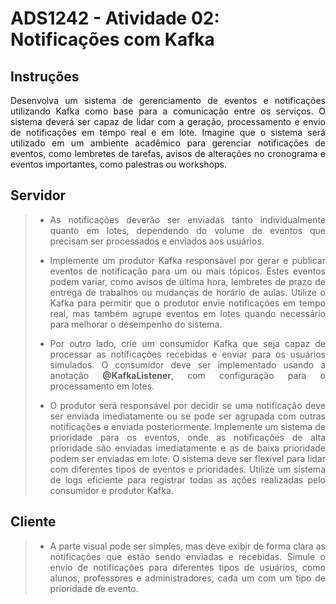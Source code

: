 # ADS1242 - Atividade 02: Notificações com Kafka

## Instruções
<p align="justify"> Desenvolva um sistema de gerenciamento de eventos e notificações utilizando Kafka como base para a comunicação entre os serviços. O sistema deverá ser capaz de lidar com a geração, processamento e envio de notificações em tempo real e em lote. Imagine que o sistema será utilizado em um ambiente acadêmico para gerenciar notificações de eventos, como lembretes de tarefas, avisos de alterações no cronograma e eventos importantes, como palestras ou workshops. </p>

## Servidor

> - <p align="justify"> As notificações deverão ser enviadas tanto individualmente quanto em lotes, dependendo do volume de eventos que precisam ser processados e enviados aos usuários. </p>
> - <p align="justify"> Implemente um produtor Kafka responsável por gerar e publicar eventos de notificação para um ou mais tópicos. Estes eventos podem variar, como avisos de última hora, lembretes de prazo de entrega de trabalhos ou mudanças de horário de aulas. Utilize o Kafka para permitir que o produtor envie notificações em tempo real, mas também agrupe eventos em lotes quando necessário para melhorar o desempenho do sistema. </p>
> - <p align="justify"> Por outro lado, crie um consumidor Kafka que seja capaz de processar as notificações recebidas e enviar para os usuários simulados. O consumidor deve ser implementado usando a anotação <strong>@KafkaListener</strong>, com configuração para o processamento em lotes. </p>
> - <p align="justify"> O produtor será responsável por decidir se uma notificação deve ser enviada imediatamente ou se pode ser agrupada com outras notificações e enviada posteriormente. Implemente um sistema de prioridade para os eventos, onde as notificações de alta prioridade são enviadas imediatamente e as de baixa prioridade podem ser enviadas em lote. O sistema deve ser flexível para lidar com diferentes tipos de eventos e prioridades. Utilize um sistema de logs eficiente para registrar todas as ações realizadas pelo consumidor e produtor Kafka. </p>

## Cliente

> - <p align="justify"> A parte visual pode ser simples, mas deve exibir de forma clara as notificações que estão sendo enviadas e recebidas. Simule o envio de notificações para diferentes tipos de usuários, como alunos, professores e administradores, cada um com um tipo de prioridade de evento. </p>
